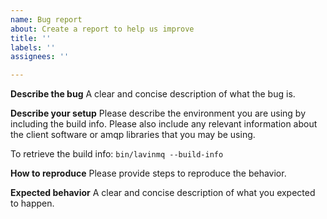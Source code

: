 ```yaml
---
name: Bug report
about: Create a report to help us improve
title: ''
labels: ''
assignees: ''

---
```


**Describe the bug**
A clear and concise description of what the bug is.

**Describe your setup**
Please describe the environment you are using by including the build info. Please also include any relevant information about the client software or amqp libraries that you may be using. 

To retrieve the build info: `bin/lavinmq --build-info`

**How to reproduce**
Please provide steps to reproduce the behavior.

**Expected behavior**
A clear and concise description of what you expected to happen.
